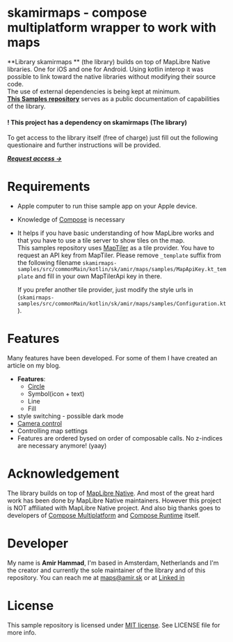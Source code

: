# skamirmaps - compose multiplatform wrapper to work with maps
**Library skamirmaps ** (the library) builds on top of MapLibre Native libraries. One for iOS and one for Android. Using kotlin interop it was possible to link toward the native libraries without modifying their source code.  
The use of external dependencies is being kept at minimum.  
[**This Samples repository**](https://github.com/todo) serves as a public documentation of capabilities of the library.

#### ! **This project has a dependency on skamirmaps (The library)**
To get access to the library itself (free of charge) just fill out the following questionaire and further instructions will be provided. 

_**[Request access ->](https://forms.gle/QfNoBa4dh2aTLC1N8)**_

# Requirements
- Apple computer to run thise sample app on your Apple device.
- Knowledge of [Compose](https://developer.android.com/compose) is necessary
- It helps if you have basic understanding of how MapLibre works and that you have to use a tile server to show tiles on the map.  
  This samples repository uses [MapTiler](https://www.maptiler.com) as a tile provider. You have to request an API key from MapTiler. Please remove `_template` suffix from the following filename `skamirmaps-samples/src/commonMain/kotlin/sk/amir/maps/samples/MapApiKey.kt_template` and fill in your own MapTilerApi key in there.

  If you prefer another tile provider, just modify the style urls in (`skamirmaps-samples/src/commonMain/kotlin/sk/amir/maps/samples/Configuration.kt`).

# Features
Many features have been developed. For some of them I have created an article on my blog.
- **Features**:
  - [Circle](https://amir.sk/32/compose-map-intro/)
  - Symbol(icon + text)
  - Line
  - Fill
- style switching - possible dark mode
- [Camera control](https://amir.sk/184/composemap-camera-control/)
- Controlling map settings
- Features are ordered bysed on order of composable calls. No z-indices are necessary anymore! (yaay)

# Acknowledgement
The library builds on top of [MapLibre Native](https://maplibre.org). And most of the great hard work has been done by MapLibre Native maintainers. 
However this project is NOT affiliated with MapLibre Native project.
And also big thanks goes to developers of [Compose Multiplatform](https://www.jetbrains.com/lp/compose-multiplatform/) and [Compose Runtime](https://developer.android.com/jetpack/androidx/releases/compose-runtime) itself. 

# Developer
My name is **Amir Hammad**, I'm based in Amsterdam, Netherlands and I'm the creator and currently the sole maintainer of the library and of this repository.
You can reach me at [maps@amir.sk](mailto:maps@amir.sk) or at [Linked in](https://www.linkedin.com/in/amir-sk/)

# License
This sample repository is licensed under [MIT license](https://opensource.org/license/mit). See LICENSE file for more info.
